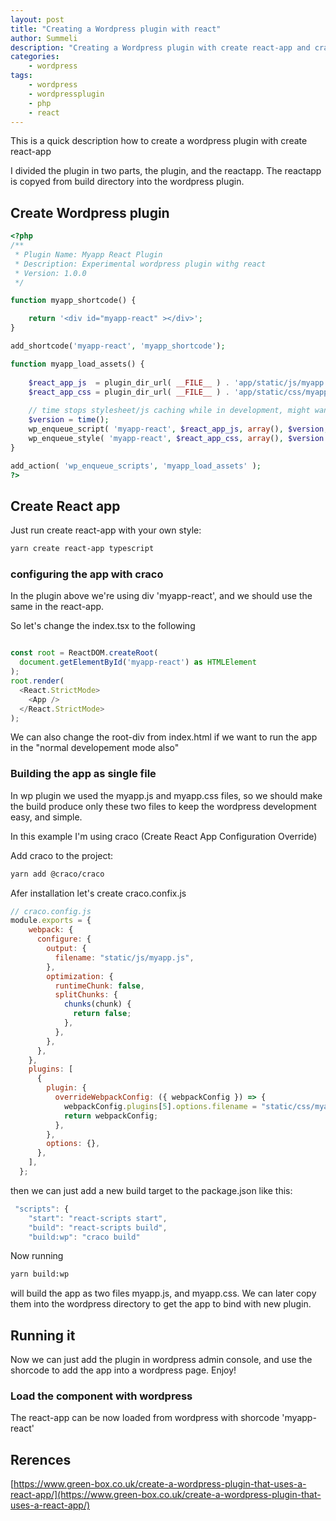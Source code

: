 ```yaml
---
layout: post
title: "Creating a Wordpress plugin with react"
author: Summeli
description: "Creating a Wordpress plugin with create react-app and craco"
categories:
    - wordpress
tags:
    - wordpress
    - wordpressplugin
    - php
    - react
---
```


This is a quick description how to create a wordpress plugin with create react-app

I divided the plugin in two parts, the plugin, and the reactapp. The reactapp is copyed from build directory into the wordpress plugin.

## Create Wordpress plugin

```php
<?php
/**
 * Plugin Name: Myapp React Plugin
 * Description: Experimental wordpress plugin withg react
 * Version: 1.0.0
 */

function myapp_shortcode() {

	return '<div id="myapp-react" ></div>';
}

add_shortcode('myapp-react', 'myapp_shortcode');

function myapp_load_assets() {
	
	$react_app_js  = plugin_dir_url( __FILE__ ) . 'app/static/js/myapp.js';
    $react_app_css = plugin_dir_url( __FILE__ ) . 'app/static/css/myapp.css';	
      
    // time stops stylesheet/js caching while in development, might want to remove later
    $version = time();	
    wp_enqueue_script( 'myapp-react', $react_app_js, array(), $version, true );         
    wp_enqueue_style( 'myapp-react', $react_app_css, array(), $version );
}

add_action( 'wp_enqueue_scripts', 'myapp_load_assets' );
?>
```

## Create React app
Just run create react-app with your own style:

```bash
yarn create react-app typescript
```

### configuring the app with craco

In the plugin above we're using div 'myapp-react', and we should use the same in the react-app.

So let's change the index.tsx to the following
```typescript

const root = ReactDOM.createRoot(
  document.getElementById('myapp-react') as HTMLElement
);
root.render(
  <React.StrictMode>
    <App />
  </React.StrictMode>
);
```
We can also change the root-div from index.html if we want to run the app in the "normal developement mode also"

### Building the app as single file
In wp plugin we used the myapp.js and myapp.css files, so we should make the build produce only these two files to keep the wordpress development easy, and simple. 

In this example I'm using craco (Create React App Configuration Override)

Add craco to the project:
```bash
yarn add @craco/craco   
```

Afer installation let's create craco.confix.js
```js
// craco.config.js
module.exports = {
    webpack: {
      configure: {
        output: {
          filename: "static/js/myapp.js",
        },
        optimization: {
          runtimeChunk: false,
          splitChunks: {
            chunks(chunk) {
              return false;
            },
          },
        },
      },
    },
    plugins: [
      {
        plugin: {
          overrideWebpackConfig: ({ webpackConfig }) => {
            webpackConfig.plugins[5].options.filename = "static/css/myapp.css";
            return webpackConfig;
          },
        },
        options: {},
      },
    ],
  };
```

then we can just add a new build target to the package.json like this:
```js
 "scripts": {
    "start": "react-scripts start",
    "build": "react-scripts build",
    "build:wp": "craco build"
```

Now running 
```bash
yarn build:wp 
```
will build the app as two files myapp.js, and myapp.css. We can later copy them into the wordpress directory to get the app to bind with new plugin.

## Running it
Now we can just add the plugin in wordpress admin console, and use the shorcode to add the app into a wordpress page. Enjoy! 

### Load the component with wordpress
The react-app can be now loaded from wordpress with shorcode 'myapp-react'

## Rerences
[https://www.green-box.co.uk/create-a-wordpress-plugin-that-uses-a-react-app/](https://www.green-box.co.uk/create-a-wordpress-plugin-that-uses-a-react-app/)
![]()